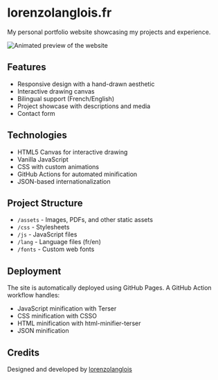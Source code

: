 # lorenzolanglois.fr

My personal portfolio website showcasing my projects and experience.

![Animated preview of the website](assets/metadata/preview.gif?raw=true "Animated preview of the website")

## Features

- Responsive design with a hand-drawn aesthetic
- Interactive drawing canvas
- Bilingual support (French/English)
- Project showcase with descriptions and media
- Contact form

## Technologies

- HTML5 Canvas for interactive drawing
- Vanilla JavaScript
- CSS with custom animations
- GitHub Actions for automated minification
- JSON-based internationalization

## Project Structure

- `/assets` - Images, PDFs, and other static assets
- `/css` - Stylesheets
- `/js` - JavaScript files
- `/lang` - Language files (fr/en)
- `/fonts` - Custom web fonts

## Deployment

The site is automatically deployed using GitHub Pages. A GitHub Action workflow handles:
- JavaScript minification with Terser
- CSS minification with CSSO
- HTML minification with html-minifier-terser
- JSON minification

## Credits

Designed and developed by [lorenzolanglois](https://github.com/lorenzolanglois)
